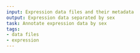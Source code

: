 ```yaml
---
input: Expression data files and their metadata
output: Expression data separated by sex
task: Annotate expression data by sex
tags:
- data files
- expression
---
```

